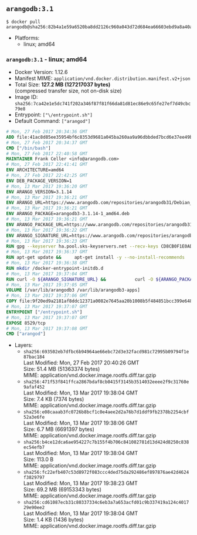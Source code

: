 ## `arangodb:3.1`

```console
$ docker pull arangodb@sha256:82b4a1e59a6520ba8dd2126c960a043d72d684ea66603ebd9a8a40a9e4db112b
```

-	Platforms:
	-	linux; amd64

### `arangodb:3.1` - linux; amd64

-	Docker Version: 1.12.6
-	Manifest MIME: `application/vnd.docker.distribution.manifest.v2+json`
-	Total Size: **127.2 MB (127217037 bytes)**  
	(compressed transfer size, not on-disk size)
-	Image ID: `sha256:7ca42e1e5dc741f202a346f87f81f66da81d81ec86e9c65fe27ef7d49cbc79e8`
-	Entrypoint: `["\/entrypoint.sh"]`
-	Default Command: `["arangod"]`

```dockerfile
# Mon, 27 Feb 2017 20:34:36 GMT
ADD file:41ac8d85ee35954bf6c8353d9681a045ba260aa9a96dbbded7bcd6e37ee49bea in / 
# Mon, 27 Feb 2017 20:34:37 GMT
CMD ["/bin/bash"]
# Mon, 27 Feb 2017 22:40:58 GMT
MAINTAINER Frank Celler <info@arangodb.com>
# Mon, 27 Feb 2017 22:41:41 GMT
ENV ARCHITECTURE=amd64
# Mon, 27 Feb 2017 22:42:25 GMT
ENV DEB_PACKAGE_VERSION=1
# Mon, 13 Mar 2017 19:36:20 GMT
ENV ARANGO_VERSION=3.1.14
# Mon, 13 Mar 2017 19:36:21 GMT
ENV ARANGO_URL=https://www.arangodb.com/repositories/arangodb31/Debian_8.0
# Mon, 13 Mar 2017 19:36:21 GMT
ENV ARANGO_PACKAGE=arangodb3-3.1.14-1_amd64.deb
# Mon, 13 Mar 2017 19:36:21 GMT
ENV ARANGO_PACKAGE_URL=https://www.arangodb.com/repositories/arangodb31/Debian_8.0/amd64/arangodb3-3.1.14-1_amd64.deb
# Mon, 13 Mar 2017 19:36:22 GMT
ENV ARANGO_SIGNATURE_URL=https://www.arangodb.com/repositories/arangodb31/Debian_8.0/amd64/arangodb3-3.1.14-1_amd64.deb.asc
# Mon, 13 Mar 2017 19:36:23 GMT
RUN gpg --keyserver ha.pool.sks-keyservers.net --recv-keys CD8CB0F1E0AD5B52E93F41E7EA93F5E56E751E9B
# Mon, 13 Mar 2017 19:36:37 GMT
RUN apt-get update &&     apt-get install -y --no-install-recommends         libjemalloc1 	libsnappy1         ca-certificates         pwgen         curl     &&     rm -rf /var/lib/apt/lists/*
# Mon, 13 Mar 2017 19:36:38 GMT
RUN mkdir /docker-entrypoint-initdb.d
# Mon, 13 Mar 2017 19:37:04 GMT
RUN curl -O ${ARANGO_SIGNATURE_URL} &&           curl -O ${ARANGO_PACKAGE_URL} &&             gpg --verify ${ARANGO_PACKAGE}.asc &&     (echo arangodb3 arangodb3/password password test | debconf-set-selections) &&     (echo arangodb3 arangodb3/password_again password test | debconf-set-selections) &&     DEBIAN_FRONTEND="noninteractive" dpkg -i ${ARANGO_PACKAGE} &&     rm -rf /var/lib/arangodb3/* &&     sed -ri         -e 's!127\.0\.0\.1!0.0.0.0!g'         -e 's!^(file\s*=).*!\1 -!'         -e 's!^#\s*uid\s*=.*!uid = arangodb!'         -e 's!^#\s*gid\s*=.*!gid = arangodb!'         /etc/arangodb3/arangod.conf     &&     DEBIAN_FRONTEND="noninteractive" apt-get purge -y --auto-remove ca-certificates &&     rm -f ${ARANGO_PACKAGE}*
# Mon, 13 Mar 2017 19:37:05 GMT
VOLUME [/var/lib/arangodb3 /var/lib/arangodb3-apps]
# Mon, 13 Mar 2017 19:37:06 GMT
COPY file:9f20ed9a2181af8ddc12371a0082e7645aa20b1008b5f484851bcc399e64801e in /entrypoint.sh 
# Mon, 13 Mar 2017 19:37:07 GMT
ENTRYPOINT ["/entrypoint.sh"]
# Mon, 13 Mar 2017 19:37:07 GMT
EXPOSE 8529/tcp
# Mon, 13 Mar 2017 19:37:08 GMT
CMD ["arangod"]
```

-	Layers:
	-	`sha256:693502eb7dfbc6b94964ae66ebc72d3e32facd981c72995b09794f1e87bac184`  
		Last Modified: Mon, 27 Feb 2017 20:40:26 GMT  
		Size: 51.4 MB (51363374 bytes)  
		MIME: application/vnd.docker.image.rootfs.diff.tar.gzip
	-	`sha256:471f53f841ffca2867bdaf8cb0415f3145b3514032eeee2f9c31760e9afaf452`  
		Last Modified: Mon, 13 Mar 2017 19:38:04 GMT  
		Size: 7.4 KB (7374 bytes)  
		MIME: application/vnd.docker.image.rootfs.diff.tar.gzip
	-	`sha256:e08caaab3fc0726b8bcf1c0e4aee2d2a76b7d1ddf9fb2378b2254cbf52a3e6fe`  
		Last Modified: Mon, 13 Mar 2017 19:38:06 GMT  
		Size: 6.7 MB (6691397 bytes)  
		MIME: application/vnd.docker.image.rootfs.diff.tar.gzip
	-	`sha256:b4ce12dca6ae954227c7b155f4b706c841082781d13d424d8250c838ec54efb7`  
		Last Modified: Mon, 13 Mar 2017 19:38:04 GMT  
		Size: 113.0 B  
		MIME: application/vnd.docker.image.rootfs.diff.tar.gzip
	-	`sha256:fc22efb407c53d8972f083ccc4ded75da292486ef897876ae42d4624f3829797`  
		Last Modified: Mon, 13 Mar 2017 19:38:23 GMT  
		Size: 69.2 MB (69153343 bytes)  
		MIME: application/vnd.docker.image.rootfs.diff.tar.gzip
	-	`sha256:cd61087ecb31c80337334c6eb3a7a653acfd01c9b337419a124c401729e90ee2`  
		Last Modified: Mon, 13 Mar 2017 19:38:04 GMT  
		Size: 1.4 KB (1436 bytes)  
		MIME: application/vnd.docker.image.rootfs.diff.tar.gzip
